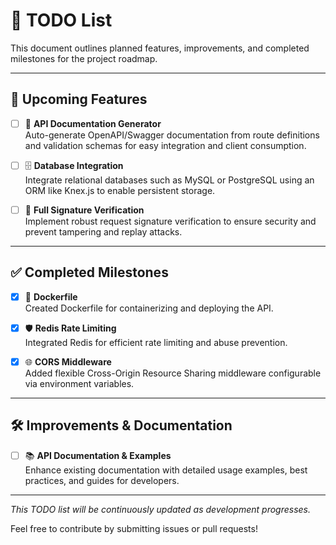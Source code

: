 # 📝 TODO List

This document outlines planned features, improvements, and completed milestones for the project roadmap.

---

## 🚀 Upcoming Features

- [ ] 📄 **API Documentation Generator**  
  Auto-generate OpenAPI/Swagger documentation from route definitions and validation schemas for easy integration and client consumption.

- [ ] 🗄️ **Database Integration**  
  Integrate relational databases such as MySQL or PostgreSQL using an ORM like Knex.js to enable persistent storage.

- [ ] 🔐 **Full Signature Verification**  
  Implement robust request signature verification to ensure security and prevent tampering and replay attacks.

---

## ✅ Completed Milestones

- [x] 🐳 **Dockerfile**  
  Created Dockerfile for containerizing and deploying the API.

- [x] 🛡️ **Redis Rate Limiting**  
  Integrated Redis for efficient rate limiting and abuse prevention.
  
- [x] 🌐 **CORS Middleware**  
  Added flexible Cross-Origin Resource Sharing middleware configurable via environment variables.

---

## 🛠 Improvements & Documentation

- [ ] 📚 **API Documentation & Examples**  
  Enhance existing documentation with detailed usage examples, best practices, and guides for developers.

---

*This TODO list will be continuously updated as development progresses.*

Feel free to contribute by submitting issues or pull requests!